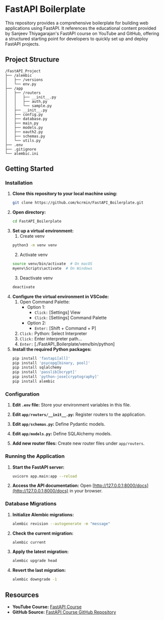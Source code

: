 # FastAPI Boilerplate
This repository provides a comprehensive boilerplate for building web applications using FastAPI. It references the educational content provided by Sanjeev Thiyagarajan's FastAPI course on YouTube and GitHub, offering a structured starting point for developers to quickly set up and deploy FastAPI projects.

## Project Structure

```
/FastAPI_Project
├── /alembic
│   ├── /versions
│   └── env.py
├── /app
│   ├── /routers
│   │   ├── __init__.py
│   │   ├── auth.py
│   │   └── sample.py
│   ├── __init__.py
│   ├── config.py
│   ├── database.py
│   ├── main.py
│   ├── models.py
│   ├── oauth2.py
│   ├── schemas.py
│   └── utils.py
├── .env
├── .gitignore
└── alembic.ini
```

## Getting Started

### Installation
1. **Clone this repository to your local machine using:**
   ```bash
   git clone https://github.com/kcrmin/FastAPI_Boilerplate.git
   ```
2. **Open directory:**
   ```bash
   cd FastAPI_Boilerplate
   ```
3. **Set up a virtual environment:**
   1. Create venv
   ```bash
   python3 -m venv venv
   ```
   2. Activate venv
   ```bash
   source venv/bin/activate  # On macOS
   myenv\Scripts\activate  # On Windows
   ```
   3. Deactivate venv
   ```bash
   deactivate
   ```
4. **Configure the virtual environment in VSCode:**
   1. Open Command Palette:
      - Option 1:
        - ```Click:``` [Settings] View
        - ```Click:``` [Settings] Command Palette
      - Option 2:
        - ```Enter:``` [Shift + Command + P]
   2. ```Click:``` Python: Select Interpreter
   3. ```Click:``` Enter interpreter path…
   4. ```Enter:``` [./FastAPI_Boilerplate/venv/bin/python]
5. **Install the required Python packages:**
    ```bash
    pip install 'fastapi[all]'
    pip install 'psycopg[binary, pool]'
    pip install sqlalchemy
    pip install 'passlib[bcrypt]'
    pip install 'python-jose[cryptography]'
    pip install alembic
    ```

### Configuration

1. **Edit `.env` file:** Store your environment variables in this file.

2. **Edit `app/routers/__init__.py`:** Register routers to the application.

3. **Edit `app/schemas.py`:** Define Pydantic models.

4. **Edit `app/models.py`:** Define SQLAlchemy models.

5. **Add new router files:** Create new router files under `app/routers`.


### Running the Application

1. **Start the FastAPI server:**
   ```bash
   uvicorn app.main:app --reload
   ```

2. **Access the API documentation:** Open [http://127.0.0.1:8000/docs](http://127.0.0.1:8000/docs) in your browser.

### Database Migrations

1. **Initialize Alembic migrations:**
   ```bash
   alembic revision --autogenerate -m "message"
   ```

2. **Check the current migration:**
   ```bash
   alembic current
   ```

3. **Apply the latest migration:**
   ```bash
   alembic upgrade head
   ```

4. **Revert the last migration:**
   ```bash
   alembic downgrade -1
   ```


## Resources

- **YouTube Course:** [FastAPI Course](https://www.youtube.com/watch?v=0sOvCWFmrtA)
- **GitHub Source:** [FastAPI Course GitHub Repository](https://github.com/Sanjeev-Thiyagarajan/fastapi-course)
